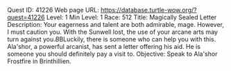 Quest ID: 41226
Web page URL: https://database.turtle-wow.org/?quest=41226
Level: 1
Min Level: 1
Race: 512
Title: Magically Sealed Letter
Description: Your eagerness and talent are both admirable, mage. However, I must caution you. With the Sunwell lost, the use of your arcane arts may turn against you.$B$BLuckily, there is someone who can help you with this. Ala'shor, a powerful arcanist, has sent a letter offering his aid. He is someone you should definitely pay a visit to.
Objective: Speak to Ala'shor Frostfire in Brinthillien.
